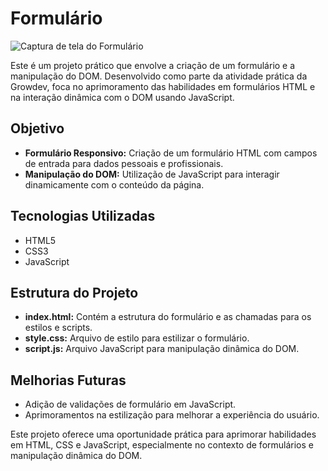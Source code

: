 # Formulário

![Captura de tela do Formulário](https://github.com/jessica-sobreira/formulario/assets/117686537/ad80fe85-5764-488d-b0b6-eec194d40205)

Este é um projeto prático que envolve a criação de um formulário e a manipulação do DOM. Desenvolvido como parte da atividade prática da Growdev, foca no aprimoramento das habilidades em formulários HTML e na interação dinâmica com o DOM usando JavaScript.

## Objetivo

- **Formulário Responsivo:** Criação de um formulário HTML com campos de entrada para dados pessoais e profissionais.
- **Manipulação do DOM:** Utilização de JavaScript para interagir dinamicamente com o conteúdo da página.

## Tecnologias Utilizadas

- HTML5
- CSS3
- JavaScript

## Estrutura do Projeto

- **index.html:** Contém a estrutura do formulário e as chamadas para os estilos e scripts.
- **style.css:** Arquivo de estilo para estilizar o formulário.
- **script.js:** Arquivo JavaScript para manipulação dinâmica do DOM.


## Melhorias Futuras

- Adição de validações de formulário em JavaScript.
- Aprimoramentos na estilização para melhorar a experiência do usuário.

Este projeto oferece uma oportunidade prática para aprimorar habilidades em HTML, CSS e JavaScript, especialmente no contexto de formulários e manipulação dinâmica do DOM.

